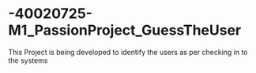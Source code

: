 # -40020725-M1_PassionProject_GuessTheUser
This Project is being developed to identify the users as per checking in to the systems
